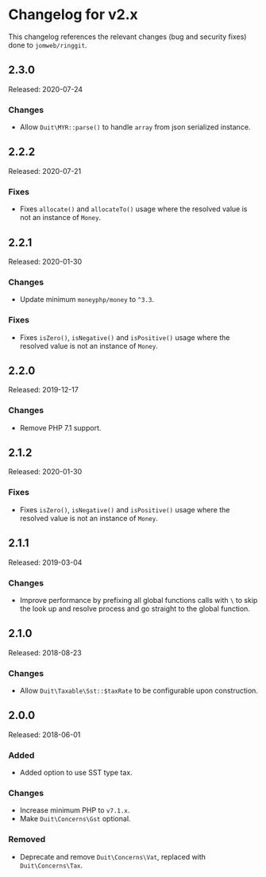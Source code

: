 # Changelog for v2.x

This changelog references the relevant changes (bug and security fixes) done to `jomweb/ringgit`.

## 2.3.0

Released: 2020-07-24

### Changes

* Allow `Duit\MYR::parse()` to handle `array` from json serialized instance.

## 2.2.2

Released: 2020-07-21

### Fixes

* Fixes `allocate()` and `allocateTo()` usage where the resolved value is not an instance of `Money`.

## 2.2.1

Released: 2020-01-30

### Changes

* Update minimum `moneyphp/money` to `^3.3`.

### Fixes

* Fixes `isZero()`, `isNegative()` and `isPositive()` usage where the resolved value is not an instance of `Money`.

## 2.2.0

Released: 2019-12-17

### Changes

* Remove PHP 7.1 support.

## 2.1.2

Released: 2020-01-30

### Fixes

* Fixes `isZero()`, `isNegative()` and `isPositive()` usage where the resolved value is not an instance of `Money`.

## 2.1.1

Released: 2019-03-04

### Changes

* Improve performance by prefixing all global functions calls with `\` to skip the look up and resolve process and go straight to the global function.

## 2.1.0

Released: 2018-08-23

### Changes

* Allow `Duit\Taxable\Sst::$taxRate` to be configurable upon construction.

## 2.0.0

Released: 2018-06-01

### Added

* Added option to use SST type tax.

### Changes

* Increase minimum PHP to `v7.1.x`.
* Make `Duit\Concerns\Gst` optional.

### Removed

* Deprecate and remove `Duit\Concerns\Vat`, replaced with `Duit\Concerns\Tax`.

